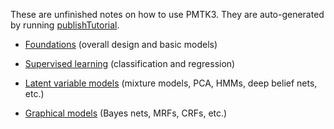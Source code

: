 These are unfinished notes on how to use PMTK3. They are auto-generated by running
[publishTutorial](http://pmtk3.googlecode.com/svn/trunk/pmtkTools/reports/publishTutorial.m).

  * [Foundations](http://pmtk3.googlecode.com/svn/trunk/docs/tutorial/html/tutFoundations.html) (overall design and basic models)

  * [Supervised learning](http://pmtk3.googlecode.com/svn/trunk/docs/tutorial/html/tutSupervised.html) (classification and regression)

  * [Latent variable models](http://pmtk3.googlecode.com/svn/trunk/docs/tutorial/html/tutLVM.html) (mixture models, PCA, HMMs, deep belief nets, etc.)

  * [Graphical models](http://pmtk3.googlecode.com/svn/trunk/docs/tutorial/html/tutGM.html) (Bayes nets, MRFs, CRFs, etc.)
